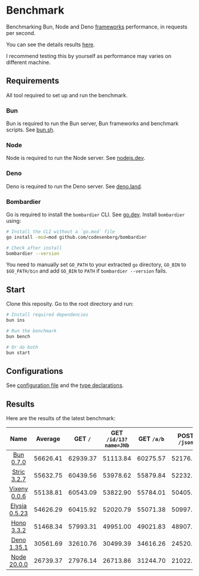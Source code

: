 # Benchmark
Benchmarking Bun, Node and Deno [frameworks](/src) performance, in requests per second.

You can see the details results [here](/results/index.md). 

I recommend testing this by yourself as performance may varies on different machine.

## Requirements
All tool required to set up and run the benchmark.

### Bun
Bun is required to run the Bun server, Bun frameworks and benchmark scripts. See [bun.sh](https://bun.sh).

### Node
Node is required to run the Node server. See [nodejs.dev](https://nodejs.dev).

### Deno
Deno is required to run the Deno server. See [deno.land](https://deno.land).

### Bombardier
Go is required to install the `bombardier` CLI. See [go.dev](https://go.dev).
Install `bombardier` using:
```bash
# Install the CLI without a `go.mod` file
go install -mod=mod github.com/codesenberg/bombardier

# Check after install
bombardier --version
```
You need to manually set `GO_PATH` to your extracted `go` directory, `GO_BIN` to `$GO_PATH/bin` and add `GO_BIN` to `PATH` if `bombardier --version` fails.

## Start
Clone this reposity. Go to the root directory and run:
```bash
# Install required dependencies
bun ins

# Run the benchmark
bun bench

# Or do both
bun start
```

## Configurations
See [configuration file](/config.ts) and the [type declarations](/lib/types.ts). 

## Results
Here are the results of the latest benchmark:

| Name | Average | GET `/` | GET `/id/13?name=JNb` | GET `/a/b` | POST `/json` |
|  :---: | :---: | :---: | :---: | :---: | :---: |
| [Bun 0.7.0](/results/Bun) | 56626.41 | 62939.37 | 51113.84 | 60275.57 | 52176.85 |
| [Stric 3.2.7](/results/Stric) | 55632.75 | 60439.56 | 53978.62 | 55879.84 | 52232.98 |
| [Vixeny 0.0.6](/results/Vixeny) | 55138.81 | 60543.09 | 53822.90 | 55784.01 | 50405.23 |
| [Elysia 0.5.23](/results/Elysia) | 54626.29 | 60415.92 | 52020.79 | 55071.38 | 50997.07 |
| [Hono 3.3.2](/results/Hono) | 51468.34 | 57993.31 | 49951.00 | 49021.83 | 48907.23 |
| [Deno 1.35.1](/results/Deno) | 30561.69 | 32610.76 | 30499.39 | 34616.26 | 24520.33 |
| [Node 20.0.0](/results/Node) | 26739.37 | 27976.14 | 26713.86 | 31244.70 | 21022.77 |